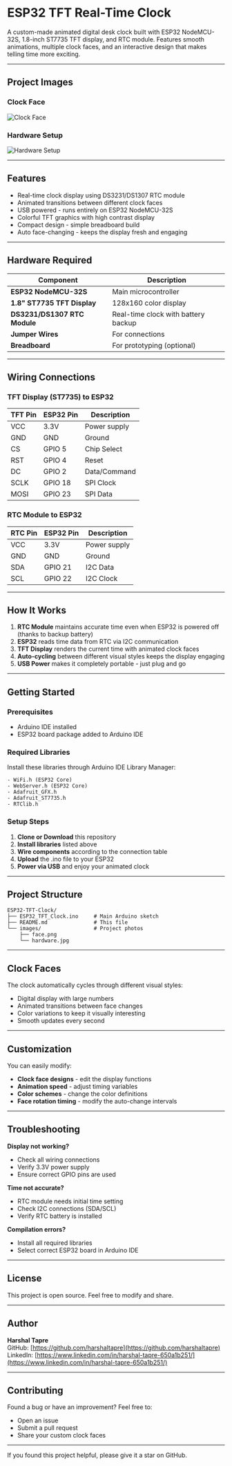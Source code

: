 # ESP32 TFT Real-Time Clock

A custom-made animated digital desk clock built with ESP32 NodeMCU-32S, 1.8-inch ST7735 TFT display, and RTC module. Features smooth animations, multiple clock faces, and an interactive design that makes telling time more exciting.

---

## Project Images

### Clock Face
![Clock Face](images/face.png)

### Hardware Setup  
![Hardware Setup](images/Hardwareimage.jpg)

---

## Features

- Real-time clock display using DS3231/DS1307 RTC module
- Animated transitions between different clock faces  
- USB powered - runs entirely on ESP32 NodeMCU-32S
- Colorful TFT graphics with high contrast display
- Compact design - simple breadboard build
- Auto face-changing - keeps the display fresh and engaging

---

## Hardware Required

| Component | Description |
|-----------|-------------|
| **ESP32 NodeMCU-32S** | Main microcontroller |
| **1.8" ST7735 TFT Display** | 128x160 color display |
| **DS3231/DS1307 RTC Module** | Real-time clock with battery backup |
| **Jumper Wires** | For connections |
| **Breadboard** | For prototyping (optional) |

---

## Wiring Connections

### TFT Display (ST7735) to ESP32
| TFT Pin | ESP32 Pin | Description |
|---------|-----------|-------------|
| VCC     | 3.3V      | Power supply |
| GND     | GND       | Ground |
| CS      | GPIO 5    | Chip Select |
| RST     | GPIO 4    | Reset |
| DC      | GPIO 2    | Data/Command |
| SCLK    | GPIO 18   | SPI Clock |
| MOSI    | GPIO 23   | SPI Data |

### RTC Module to ESP32
| RTC Pin | ESP32 Pin | Description |
|---------|-----------|-------------|
| VCC     | 3.3V      | Power supply |
| GND     | GND       | Ground |
| SDA     | GPIO 21   | I2C Data |
| SCL     | GPIO 22   | I2C Clock |

---

## How It Works

1. **RTC Module** maintains accurate time even when ESP32 is powered off (thanks to backup battery)
2. **ESP32** reads time data from RTC via I2C communication
3. **TFT Display** renders the current time with animated clock faces
4. **Auto-cycling** between different visual styles keeps the display engaging
5. **USB Power** makes it completely portable - just plug and go

---

## Getting Started

### Prerequisites
- Arduino IDE installed
- ESP32 board package added to Arduino IDE

### Required Libraries
Install these libraries through Arduino IDE Library Manager:

```
- WiFi.h (ESP32 Core)
- WebServer.h (ESP32 Core) 
- Adafruit_GFX.h
- Adafruit_ST7735.h
- RTClib.h
```

### Setup Steps
1. **Clone or Download** this repository
2. **Install libraries** listed above
3. **Wire components** according to the connection table
4. **Upload** the .ino file to your ESP32
5. **Power via USB** and enjoy your animated clock

---

## Project Structure

```
ESP32-TFT-Clock/
├── ESP32_TFT_Clock.ino     # Main Arduino sketch
├── README.md               # This file
└── images/                 # Project photos
    ├── face.png
    └── hardware.jpg
```

---

## Clock Faces

The clock automatically cycles through different visual styles:
- Digital display with large numbers
- Animated transitions between face changes
- Color variations to keep it visually interesting
- Smooth updates every second

---

## Customization

You can easily modify:
- **Clock face designs** - edit the display functions
- **Animation speed** - adjust timing variables  
- **Color schemes** - change the color definitions
- **Face rotation timing** - modify the auto-change intervals

---

## Troubleshooting

**Display not working?**
- Check all wiring connections
- Verify 3.3V power supply
- Ensure correct GPIO pins are used

**Time not accurate?**
- RTC module needs initial time setting
- Check I2C connections (SDA/SCL)
- Verify RTC battery is installed

**Compilation errors?**
- Install all required libraries
- Select correct ESP32 board in Arduino IDE

---

## License

This project is open source. Feel free to modify and share.

---

## Author

**Harshal Tapre**  
GitHub: [https://github.com/harshaltapre](https://github.com/harshaltapre)  
LinkedIn: [https://www.linkedin.com/in/harshal-tapre-650a1b251/](https://www.linkedin.com/in/harshal-tapre-650a1b251/)

---

## Contributing

Found a bug or have an improvement? Feel free to:
- Open an issue
- Submit a pull request
- Share your custom clock faces

---

If you found this project helpful, please give it a star on GitHub.
